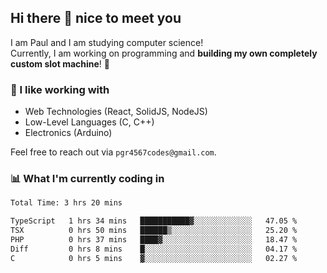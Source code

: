 ## Hi there 👋 nice to meet you

I am Paul and I am studying computer science!  
Currently, I am working on programming and **building my own completely custom slot machine**! 🎰

### 🔭 I like working with
- Web Technologies (React, SolidJS, NodeJS)
- Low-Level Languages (C, C++)
- Electronics (Arduino)

Feel free to reach out via `pgr4567codes@gmail.com`.

### 📊 What I'm currently coding in
<!--START_SECTION:waka-->

```txt
Total Time: 3 hrs 20 mins

TypeScript   1 hrs 34 mins   ███████████▓░░░░░░░░░░░░░   47.05 %
TSX          0 hrs 50 mins   ██████▒░░░░░░░░░░░░░░░░░░   25.20 %
PHP          0 hrs 37 mins   ████▓░░░░░░░░░░░░░░░░░░░░   18.47 %
Diff         0 hrs 8 mins    █░░░░░░░░░░░░░░░░░░░░░░░░   04.17 %
C            0 hrs 5 mins    ▓░░░░░░░░░░░░░░░░░░░░░░░░   02.27 %
```

<!--END_SECTION:waka-->
